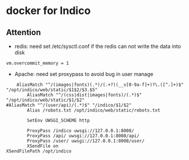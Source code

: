# docker for Indico
## Attention
+ redis: need set /etc/sysctl.conf if the redis can not write the data into disk
```shell
vm.overcommit_memory = 1
```

+ Apache: need set proxypass to avoid bug in user manage
```shell
	AliasMatch "^/(images|fonts)(.*)/(.+?)(__v[0-9a-f]+)?\.([^.]+)$" "/opt/indico/web/static/$1$2/$3.$5"
        AliasMatch "^/(css|dist|images|fonts)/(.*)$" "/opt/indico/web/static/$1/$2"
#AliasMatch "^/(user/api)/(.*)$" "/indico/$1/$2"
        Alias /robots.txt /opt/indico/web/static/robots.txt

        SetEnv UWSGI_SCHEME http

        ProxyPass /indico uwsgi://127.0.0.1:8008/
        ProxyPass /api/ uwsgi://127.0.0.1:8008/api/
        ProxyPass /user/ uwsgi://127.0.0.1:8008/user/
        XSendFile on                                                                                                                                                            XSendFilePath /opt/indico
```
